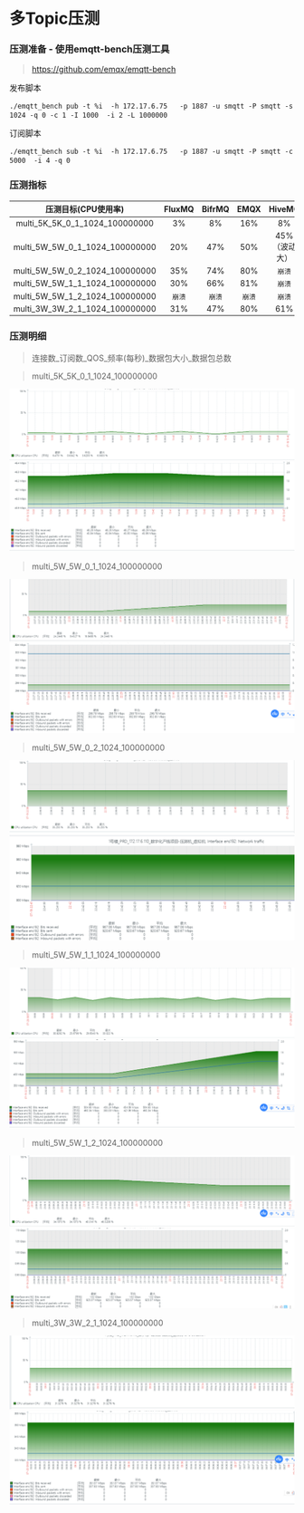 # 多Topic压测

### 压测准备 - 使用emqtt-bench压测工具
>https://github.com/emqx/emqtt-bench

发布脚本
```
./emqtt_bench pub -t %i  -h 172.17.6.75   -p 1887 -u smqtt -P smqtt -s 1024 -q 0 -c 1 -I 1000  -i 2 -L 1000000
```

订阅脚本
```订阅
./emqtt_bench sub -t %i  -h 172.17.6.75   -p 1887 -u smqtt -P smqtt -c 5000  -i 4 -q 0
```

### 压测指标
|          压测目标(CPU使用率)          | FluxMQ | BifrMQ | EMQX |  HiveMQ  |
|:------------------------------:|:------:|:------:|:----:|:--------:|
| multi_5K_5K_0_1_1024_100000000 |   3%   |   8%   | 16%  |    8%    |
| multi_5W_5W_0_1_1024_100000000 |  20%   |  47%   | 50%  | 45%（波动大） |
| multi_5W_5W_0_2_1024_100000000 |  35%   |  74%   | 80%  |   `崩溃`   |
| multi_5W_5W_1_1_1024_100000000 |  30%   |  66%   | 81%  |   `崩溃`   |
| multi_5W_5W_1_2_1024_100000000 |  `崩溃`  |  `崩溃`  | `崩溃` |   `崩溃`   |
| multi_3W_3W_2_1_1024_100000000 |  31%   |  47%   | 80%  |   61%    |


### 压测明细
>连接数_订阅数_QOS_频率(每秒)_数据包大小_数据包总数

>multi_5K_5K_0_1_1024_100000000

![multi_1.png](../../assets/images/test/multi_1.png)
![multi_2.png](../../assets/images/test/multi_2.png)

> multi_5W_5W_0_1_1024_100000000

![multi_3.png](../../assets/images/test/multi_3.png)
![multi_4.png](../../assets/images/test/multi_4.png)

> multi_5W_5W_0_2_1024_100000000

![multi_5.png](../../assets/images/test/multi_5.png)
![multi_6.png](../../assets/images/test/multi_6.png)

> multi_5W_5W_1_1_1024_100000000

![multi_7.png](../../assets/images/test/multi_7.png)
![multi_8.png](../../assets/images/test/multi_8.png)

> multi_5W_5W_1_2_1024_100000000

![multi_9.png](../../assets/images/test/multi_9.png)
![multi_10.png](../../assets/images/test/multi_10.png)

> multi_3W_3W_2_1_1024_100000000

![multi_11.png](../../assets/images/test/multi_11.png)
![multi_12.png](../../assets/images/test/multi_12.png)